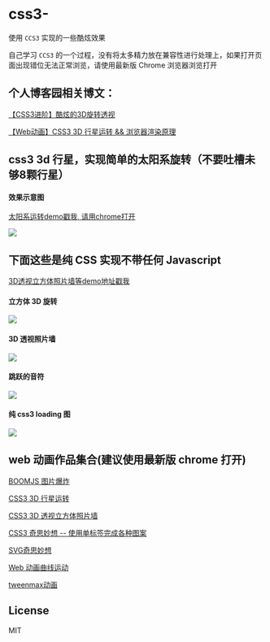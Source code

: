 # css3-
使用 `CCS3` 实现的一些酷炫效果

自己学习 `CCS3` 的一个过程，没有将太多精力放在兼容性进行处理上，如果打开页面出现错位无法正常浏览，请使用最新版 Chrome 浏览器浏览打开


## 个人博客园相关博文：

[【CSS3进阶】酷炫的3D旋转透视](http://www.cnblogs.com/coco1s/p/5414153.html)

[【Web动画】CSS3 3D 行星运转 && 浏览器渲染原理](http://www.cnblogs.com/coco1s/p/5439619.html)

## css3 3d 行星，实现简单的太阳系旋转（不要吐槽未够8颗行星）

#### 效果示意图

[太阳系运转demo戳我, 请用chrome打开](http://chokcoco.github.io/demo/css3demo/html/exampleSolarSystem.html)

![](https://github.com/chokcoco/css3-/blob/master/images/solarSystem.gif)

## 下面这些是纯 CSS 实现不带任何 Javascript

[3D透视立方体照片墙等demo地址戳我](http://chokcoco.github.io/demo/css3demo/html/index.html)

#### 立方体 3D 旋转
![](https://github.com/chokcoco/css3-/blob/master/images/example1.gif)

#### 3D 透视照片墙
![](https://github.com/chokcoco/css3-/blob/master/images/example2.gif)

#### 跳跃的音符
![](https://github.com/chokcoco/css3-/blob/master/images/example3.gif)

#### 纯 css3 loading 图
![](https://github.com/chokcoco/css3-/blob/master/images/example4.gif)

## web 动画作品集合(建议使用最新版 chrome 打开)

[BOOMJS 图片爆炸](http://sbco.cc/demo/boom/demo.html)

[CSS3 3D 行星运转](http://chokcoco.github.io/demo/css3demo/html/exampleSolarSystem.html)

[CSS3 3D 透视立方体照片墙](http://chokcoco.github.io/demo/css3demo/html/index.html)

[CSS3 奇思妙想 -- 使用单标签完成各种图案](http://chokcoco.github.io/magicCss/html/index.html)

[SVG奇思妙想](http://sbco.cc/demo/svg/html/index.html)

[Web 动画曲线运动](http://chokcoco.github.io/demo/curveJS/html/index.html)

[tweenmax动画](http://chokcoco.github.io/demo/homepage/html/index.html)

## License
MIT
